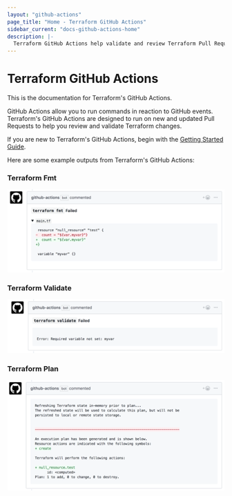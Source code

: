 ```yaml
---
layout: "github-actions"
page_title: "Home - Terraform GitHub Actions"
sidebar_current: "docs-github-actions-home"
description: |-
  Terraform GitHub Actions help validate and review Terraform Pull Requests.
---
```


# Terraform GitHub Actions

This is the documentation for Terraform's GitHub Actions.

GitHub Actions allow you to run commands in reaction to GitHub events.
Terraform's GitHub Actions are designed to run on new and updated Pull Requests to help you review
and validate Terraform changes.

If you are new to Terraform's GitHub Actions, begin with the
[Getting Started Guide](./getting-started/index.html).

Here are some example outputs from Terraform's GitHub Actions:

### Terraform Fmt

![Terraform Fmt Action](./actions/images/fmt.png)

### Terraform Validate

![Terraform Validate Action](./actions/images/validate.png)

### Terraform Plan

![Terraform Plan Action](./actions/images/plan.png)
